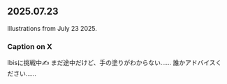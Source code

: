 ## 2025.07.23

Illustrations from July 23 2025.

### Caption on X

Ibisに挑戦中✍️
まだ途中だけど、手の塗りがわからない……
誰かアドバイスください……
